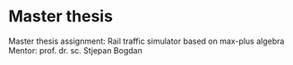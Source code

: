 # Master thesis

Master thesis assignment: Rail traffic simulator based on max-plus algebra                                                                               
Mentor: prof. dr. sc. Stjepan Bogdan
